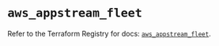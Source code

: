 # `aws_appstream_fleet`

Refer to the Terraform Registry for docs: [`aws_appstream_fleet`](https://registry.terraform.io/providers/hashicorp/aws/6.14.0/docs/resources/appstream_fleet).
